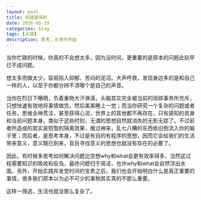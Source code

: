 ```yaml
---
layout: post
title: 你就是闲的
date: 2016-05-29
categories: blog
tags: [点滴]
description: 思考，从写作开始
---
```


当你忙碌的时候，你真的不会想太多，因为没时间，更重要的是原本的问题此刻早已不成问题。

想太多而做太少，容易陷入抑郁、苦闷的泥沼。大声呼救，发现身边多的是和自己一样的人，以至于你都分辨不清哪个是自己的声音。

当你在烈日下曝晒，负着重物大汗淋漓，头脑其实完全被当前的琐碎事务所充斥，只想快速有效地将事情做完，然后美美睡上一觉；而当你研究一个复杂的问题或者任务，思维全神贯注，甚至获得心流，世界上的其他都不再存在，只有感知的具身和当前问题本身。类似于这些时刻，无谓的思想自然就消失的无影无踪了。不过前者所造成的其实是短暂的隔离效果，缓过神来，乱七八糟的东西依旧倒流入你的脑子里；而后者，是思考本身，不过是有目的有程序的思想，因而它会给我们的生活带来意义，意义既已到来，盲目寻找意义的思想也就没有存在的必要了。

因此，有时候多思考如何解决问题比空想why和what会更有效率得多，当然这过程需要知识的吸收和反刍，最终问题归于简洁，也许why和what会自然浮出水面。另外，开始实践并发觉时间的宝贵之后，我们也会开始明白什么是真正重要的事情，很多我们原本以为必不可少的事物其实真的不那么重要。

这样一筛选，生活也就没那么复杂了。
